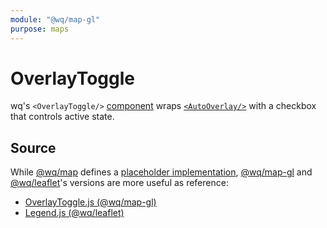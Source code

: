 ```yaml
---
module: "@wq/map-gl"
purpose: maps
---
```


# OverlayToggle

wq's `<OverlayToggle/>` [component] wraps [`<AutoOverlay/>`][AutoOverlay] with a checkbox that controls active state.

## Source

While [@wq/map] defines a [placeholder implementation][map-src], [@wq/map-gl] and [@wq/leaflet]'s versions are more useful as reference:

 * [OverlayToggle.js (@wq/map-gl)][mapgl-src]
 * [Legend.js (@wq/leaflet)][leaflet-src]

[component]: ./index.md
[AutoOverlay]: ./AutoOverlay.md
[@wq/map]: ../@wq/map.md
[@wq/map-gl]: ../@wq/map-gl.md
[@wq/leaflet]: https://github.com/wq/wq.app/tree/v1.3.0/packages/leaflet

[map-src]: https://github.com/wq/wq.app/blob/main/packages/map/src/components/Legend.js
[mapgl-src]: https://github.com/wq/wq.app/blob/main/packages/map-gl/src/components/OverlayToggle.js
[leaflet-src]: https://github.com/wq/wq.app/blob/v1.3.0/packages/leaflet/src/components/Legend.js

